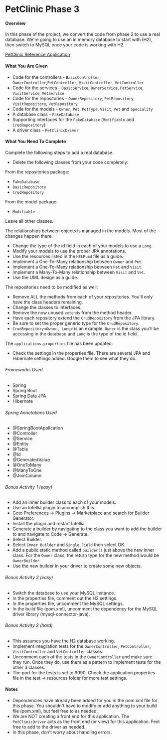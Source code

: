 # PetClinic Phase 3

#### Overview
In this phase of the project, we convert the code from phase 2 to use a real database.
We're going to use an in memory database to start with (H2), then switch to MySQL once your code is working with H2. 

[PetClinic Reference Application](http://petclinic.cognizantacademy.com)

#### What You Are Given

* Code for the controllers - `BasicController`, `OwnerController`,`PetController`, `VisitController`, `VetController`
* Code for the services - `BasicService`, `OwnerService`, `PetService`, `VisitService`, `VetService`
* Code for the repositories - `OwnerRepository`, `PetRepository`, `VisitRepository`, `VetRepository`
* Code for the models - `Owner`, `Pet`, `PetType`, `Visit`, `Vet` and `Speciality`
* A database class - `FakeDatabase`
* Supporting interfaces for the `FakeDatabase` (`Modifiable` and `CrudRepository`)
* A driver class - `PetClinicDriver`

#### What You Need To Complete
Complete the following steps to add a real database.  

* Delete the following classes from your code completely:

From the repositories package:
- `FakeDatabase`
- `BasicRepository`
- `CrudRepository`

From the model package:
- `Modifiable`

Leave all other classes.

The relationships between objects is managed in the models.  Most of the changes happen there:

* Change the type of the id field in each of your models to use a `Long`.
* Modify your models to use the proper JPA annotations.
* Use the resources listed in the `HELP.md` file as a guide.
* Implement a One-To-Many relationship between `Owner` and `Pet`.
* Implement a One-To-Many relationship between `Pet` and `Visit`.
* Implement a Many-To-Many relationship between `Visit` and `Vet`.
* Use the UML design as a guide.

The repositories need to be modified as well:

* Remove ALL the methods from each of your repositories.  You'll only have the class headers remaining.
* Change the classes to interfaces.
* Remove the now unused `extends` from the method header.
* Have each repository extend the `CrudRepository` from the JPA library.
* Be sure to set the proper generic type for the `CrudRepository`.
* `CrudRepository<Owner, Long>` is an example.  `Owner` is the class you'll be accessing in the database and `Long` is the type of the id field.

The `applications.properties` file has been updated:

* Check the settings in the properties file.  There are several JPA and Hibernate settings added.  Google them to see what they do.

###### Frameworks Used
* Spring
* Spring Boot
* Spring Data JPA
* Hibernate

###### Spring Annotations Used
* @SpringBootApplication
* @Controller
* @Service
* @Entity
* @Table
* @Id
* @GeneratedValue
* @OneToMany
* @ManyToOne
* @JoinColumn


###### Bonus Activity 1 (easy)
* Add an inner builder class to each of your models.
* Use an IntelliJ plugin to accomplish this.
* Goto Preferences -> Plugins -> Marketplace and search for Builder Generator.
* Install the plugin and restart IntelliJ.
* Generate a builder by navigating to the class you want to add the builder to and navigate to Code -> Generate.
* Select Builder.
* Select `Inner Builder` and `Single Field` then select OK.
* Add a public static method called `builder()` just above the new inner class.  For the `Owner` class, the return type for the new method would be `OwnerBuilder`.
* Use the new builder in your driver to create some new objects.

###### Bonus Activity 2 (easy) 
* Switch the database to use your MySQL instance.
* In the properties file, comment out the H2 settings.
* In the properties file, uncomment the MySQL settings.
* In the build file (pom.xml), uncomment the dependency for the MySQL driver library (mysql-connector-java).

###### Bonus Activity 2 (hard)
* This assumes you have the H2 database working.
* Implement integration tests for the `OwnerController`, `PetController`, `VisitController` and `VetController` classes.
* Uncomment each of the tests in the `OwnerController` and make sure they run.  Once they do, use them as a pattern to implement tests for the other 3 classes.
* The port for the tests is set to 9090.  Check the application.properties file in the test -> resources folder for more test settings.

#### Notes
* Dependencies have already been added for you in the pom.xml file for this phase.  You shouldn't have to modify or add anything to your build file (pom.xml), but feel free to as needed.
* We are NOT creating a front end for this application.  The `PetClinicDriver` acts as the front end (or view) for this application. Feel free to add to the driver as needed.
* In this phase, don't worry about handling errors.